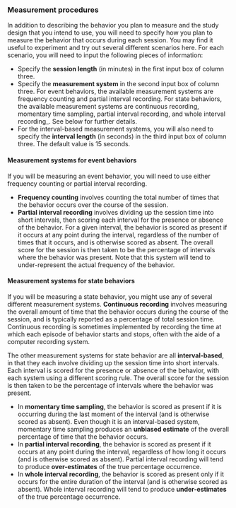 ### Measurement procedures

In addition to describing the behavior you plan to measure and the study design that you intend to use, you will need to specify how you plan to measure the behavior that occurs during each session. You may find it useful to experiment and try out several different scenarios here. For each scenario, you will need to input the following pieces of information:

* Specify the __session length__ (in minutes) in the first input box of column three. 
* Specify the __measurement system__ in the second input box of column three. For event behaviors, the available measurement systems are frequency counting and partial interval recording. For state behaviors, the available measurement systems are continuous recording, momentary time sampling, partial interval recording, and whole interval recording_. See below for further details. 
* For the interval-based measurement systems, you will also need to specify the __interval length__ (in seconds) in the third input box of column three. The default value is 15 seconds. 

#### Measurement systems for event behaviors

If you will be measuring an event behavior, you will need to use either frequency counting or partial interval recording.

* __Frequency counting__ involves counting the total number of times that the behavior occurs over the course of the session. 
* __Partial interval recording__ involves dividing up the session time into short intervals, then scoring each interval for the presence or absence of the behavior. For a given interval, the behavior is scored as present if it occurs at any point during the interval, regardless of the number of times that it occurs, and is otherwise scored as absent. The overall score for the session is then taken to be the percentage of intervals where the behavior was present. Note that this system will tend to under-represent the actual frequency of the behavior. 

#### Measurement systems for state behaviors

If you will be measuring a state behavior, you might use any of several different measurement systems. __Continuous recording__ involves measuring the overall amount of time that the behavior occurs during the course of the session, and is typically reported as a percentage of total session time. Continuous recording is sometimes implemented by recording the time at which each episode of behavior starts and stops, often with the aide of a computer recording system. 

The other measurement systems for state behavior are all __interval-based__, in that they each involve dividing up the session time into short intervals. Each interval is scored for the presence or absence of the behavior, with each system using a different scoring rule. The overall score for the session is then taken to be the percentage of intervals where the behavior was present.

* In __momentary time sampling__, the behavior is scored as present if it is occurring during the last moment of the interval (and is otherwise scored as absent). Even though it is an interval-based system, momentary time sampling produces an __unbiased estimate__ of the overall percentage of time that the behavior occurs.
* In __partial interval recording__, the behavior is scored as present if it occurs at any point during the interval, regardless of how long it occurs (and is otherwise scored as absent). Partial interval recording will tend to produce __over-estimates__ of the true percentage occurrence.
* In __whole interval recording__, the behavior is scored as present only if it occurs for the entire duration of the interval (and is otherwise scored as absent). Whole interval recording will tend to produce __under-estimates__ of the true percentage occurrence. 
